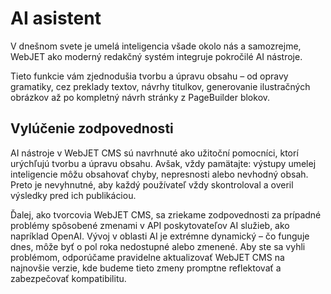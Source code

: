 # AI asistent

V dnešnom svete je umelá inteligencia všade okolo nás a samozrejme, WebJET ako moderný redakčný systém integruje pokročilé AI nástroje.

Tieto funkcie vám zjednodušia tvorbu a úpravu obsahu – od opravy gramatiky, cez preklady textov, návrhy titulkov, generovanie ilustračných obrázkov až po kompletný návrh stránky z PageBuilder blokov.

## Vylúčenie zodpovednosti

AI nástroje v WebJET CMS sú navrhnuté ako užitoční pomocníci, ktorí urýchľujú tvorbu a úpravu obsahu. Avšak, vždy pamätajte: výstupy umelej inteligencie môžu obsahovať chyby, nepresnosti alebo nevhodný obsah. Preto je nevyhnutné, aby každý používateľ vždy skontroloval a overil výsledky pred ich publikáciou.

Ďalej, ako tvorcovia WebJET CMS, sa zriekame zodpovednosti za prípadné problémy spôsobené zmenami v API poskytovateľov AI služieb, ako napríklad OpenAI. Vývoj v oblasti AI je extrémne dynamický – čo funguje dnes, môže byť o pol roka nedostupné alebo zmenené. Aby ste sa vyhli problémom, odporúčame pravidelne aktualizovať WebJET CMS na najnovšie verzie, kde budeme tieto zmeny promptne reflektovať a zabezpečovať kompatibilitu.